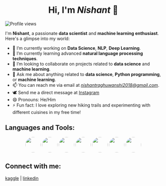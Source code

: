 <h1 align="center">Hi, I'm <em>Nishant</em> 👋</h1>


![Profile views](https://komarev.com/ghpvc/?username=Nishant2018&color=blueviolet)

I'm **Nishant**, a passionate **data scientist** and **machine learning enthusiast**. Here's a glimpse into my world:

- 🔭 I’m currently working on **Data Science**, **NLP**, **Deep Learning**.
- 🌱 I’m currently learning advanced **natural language processing techniques**.
- 👯 I’m looking to collaborate on projects related to **data science** and **machine learning**.
- 💬 Ask me about anything related to **data science**, **Python programming**, or **machine learning**.
- 📫 You can reach me via email at *nishantraghuwanshi2018@gmail.com*.
- 🕊️ Send me a direct message at [Instagram](https://www.instagram.com/end_of_night.17j03/)
- 😄 Pronouns: He/Him
- ⚡ Fun fact: I love exploring new hiking trails and experimenting with different cuisines in my free time!

## **Languages and Tools:**
<p align="center">
    <a href="#"><img src="https://backendapi.iihtsrt.com/wp-content/uploads/2022/04/CPP.jpg" width="50" style="border-radius: 50%;"></a>
    <a href="#"><img src="https://cdn.icon-icons.com/icons2/3915/PNG/512/yolo_logo_icon_249127.png" width="50" style="border-radius: 50%;"></a>
    <a href="#"><img src="https://upload.wikimedia.org/wikipedia/commons/thumb/0/0a/Python.svg/640px-Python.svg.png" width="50" style="border-radius: 50%;"></a>
    <a href="#"><img src="https://i.pinimg.com/736x/28/ce/bf/28cebfa3c75ff7815999b0c81a826af6.jpg" width="50" style="border-radius: 50%;"></a>
    <a href="#"><img src="https://cdn3.vectorstock.com/i/1000x1000/47/52/creative-machine-learning-logo-artificial-vector-19204752.jpg" width="50" style="border-radius: 50%;"></a>
    <a href="#"><img src="https://techhubsolutions.in/wp-content/uploads/2020/05/deep-learning.jpg" width="50" style="border-radius: 50%;"></a>
    <a href="#"><img src="https://user-images.githubusercontent.com/67586773/105040771-43887300-5a88-11eb-9f01-bee100b9ef22.png" width="50" style="border-radius: 50%;"></a>
</p>

## **Connect with me:**  
[kaggle](https://www.kaggle.com/endofnight17j03) | [linkedin](https://www.linkedin.com/in/nishant-raghuwanshi-1509a724a/)
